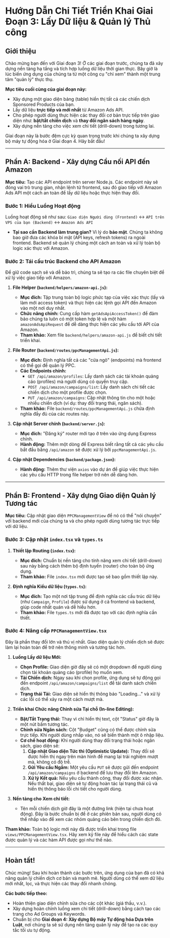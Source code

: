 # Hướng Dẫn Chi Tiết Triển Khai Giai Đoạn 3: Lấy Dữ liệu & Quản lý Thủ công

## Giới thiệu

Chào mừng bạn đến với Giai đoạn 3! Ở các giai đoạn trước, chúng ta đã xây dựng nền tảng hạ tầng và tích hợp luồng dữ liệu thời gian thực. Bây giờ là lúc biến ứng dụng của chúng ta từ một công cụ "chỉ xem" thành một trung tâm "quản lý" thực thụ.

**Mục tiêu cuối cùng của giai đoạn này:**
- Xây dựng một giao diện bảng (table) hiển thị tất cả các chiến dịch Sponsored Products của bạn.
- Lấy dữ liệu **trực tiếp và mới nhất** từ Amazon Ads API.
- Cho phép người dùng thực hiện các thay đổi cơ bản trực tiếp trên giao diện như: **bật/tắt chiến dịch** và **thay đổi ngân sách hàng ngày**.
- Xây dựng nền tảng cho việc xem chi tiết (drill-down) trong tương lai.

Giai đoạn này là bước đệm cực kỳ quan trọng trước khi chúng ta xây dựng bộ máy tự động hóa ở Giai đoạn 4. Hãy bắt đầu!

---

## Phần A: Backend - Xây dựng Cầu nối API đến Amazon

**Mục tiêu:** Tạo các API endpoint trên server Node.js. Các endpoint này sẽ đóng vai trò trung gian, nhận lệnh từ frontend, sau đó giao tiếp với Amazon Ads API một cách an toàn để lấy dữ liệu hoặc thực hiện thay đổi.

### Bước 1: Hiểu Luồng Hoạt động

Luồng hoạt động sẽ như sau:
`Giao diện Người dùng (Frontend)` ↔️ `API trên VPS của bạn (Backend)` ↔️ `Amazon Ads API`

- **Tại sao cần Backend làm trung gian?** Vì lý do **bảo mật**. Chúng ta không bao giờ đưa các khóa bí mật (API keys, refresh tokens) ra ngoài frontend. Backend sẽ quản lý chúng một cách an toàn và xử lý toàn bộ logic xác thực với Amazon.

### Bước 2: Tái cấu trúc Backend cho API Amazon

Để giữ code sạch sẽ và dễ bảo trì, chúng ta sẽ tạo ra các file chuyên biệt để xử lý việc giao tiếp với Amazon.

1.  **File Helper (`backend/helpers/amazon-api.js`):**
    -   **Mục đích:** Tập trung toàn bộ logic phức tạp của việc xác thực (lấy và làm mới access token) và thực hiện các lệnh gọi API đến Amazon vào một nơi duy nhất.
    -   **Chức năng chính:** Cung cấp hàm `getAdsApiAccessToken()` để đảm bảo chúng ta luôn có một token hợp lệ và một hàm `amazonAdsApiRequest` để dễ dàng thực hiện các yêu cầu tới API của Amazon.
    -   **Tham khảo:** Xem file `backend/helpers/amazon-api.js` để biết chi tiết triển khai.

2.  **File Router (`backend/routes/ppcManagementApi.js`):**
    -   **Mục đích:** Định nghĩa tất cả các "cửa ngõ" (endpoints) mà frontend có thể gọi để quản lý PPC.
    -   **Các Endpoints chính:**
        -   `GET /api/amazon/profiles`: Lấy danh sách các tài khoản quảng cáo (profiles) mà người dùng có quyền truy cập.
        -   `POST /api/amazon/campaigns/list`: Lấy danh sách chi tiết các chiến dịch cho một profile được chọn.
        -   `PUT /api/amazon/campaigns`: Cập nhật thông tin cho một hoặc nhiều chiến dịch (ví dụ: thay đổi trạng thái, ngân sách).
    -   **Tham khảo:** File `backend/routes/ppcManagementApi.js` chứa định nghĩa đầy đủ của các routes này.

3.  **Cập nhật Server chính (`backend/server.js`):**
    -   **Mục đích:** "Đăng ký" router mới tạo ở trên vào ứng dụng Express chính.
    -   **Hành động:** Thêm một dòng để Express biết rằng tất cả các yêu cầu bắt đầu bằng `/api/amazon` sẽ được xử lý bởi `ppcManagementApi.js`.

4.  **Cập nhật Dependencies (`backend/package.json`):**
    -   **Hành động:** Thêm thư viện `axios` vào dự án để giúp việc thực hiện các yêu cầu HTTP trong file helper trở nên dễ dàng hơn.

---

## Phần B: Frontend - Xây dựng Giao diện Quản lý Tương tác

**Mục tiêu:** Cập nhật giao diện `PPCManagementView` để nó có thể "nói chuyện" với backend mới của chúng ta và cho phép người dùng tương tác trực tiếp với dữ liệu.

### Bước 3: Cập nhật `index.tsx` và `types.ts`

1.  **Thiết lập Routing (`index.tsx`):**
    -   **Mục đích:** Chuẩn bị nền tảng cho tính năng xem chi tiết (drill-down) sau này bằng cách thêm bộ định tuyến (router) cho toàn bộ ứng dụng.
    -   **Tham khảo:** File `index.tsx` mới được tạo sẽ bao gồm thiết lập này.

2.  **Định nghĩa Kiểu dữ liệu (`types.ts`):**
    -   **Mục đích:** Tạo một nơi tập trung để định nghĩa các cấu trúc dữ liệu (như `Campaign`, `Profile`) được sử dụng ở cả frontend và backend, giúp code nhất quán và dễ hiểu hơn.
    -   **Tham khảo:** File `types.ts` mới đã được tạo với các định nghĩa cần thiết.

### Bước 4: Nâng cấp `PPCManagementView.tsx`

Đây là phần thay đổi lớn và thú vị nhất. Giao diện quản lý chiến dịch sẽ được làm lại hoàn toàn để trở nên thông minh và tương tác hơn.

1.  **Luồng Lấy dữ liệu Mới:**
    -   **Chọn Profile:** Giao diện giờ đây sẽ có một dropdown để người dùng chọn tài khoản quảng cáo (profile) họ muốn xem.
    -   **Tải Chiến dịch:** Ngay sau khi chọn profile, ứng dụng sẽ tự động gọi đến endpoint `/api/amazon/campaigns/list` để tải danh sách chiến dịch.
    -   **Trạng thái Tải:** Giao diện sẽ hiển thị thông báo "Loading..." và xử lý các lỗi có thể xảy ra một cách mượt mà.

2.  **Triển khai Chức năng Chỉnh sửa Tại chỗ (In-line Editing):**
    -   **Bật/Tắt Trạng thái:** Thay vì chỉ hiển thị text, cột "Status" giờ đây là một nút bấm tương tác.
    -   **Chỉnh sửa Ngân sách:** Cột "Budget" cũng có thể được chỉnh sửa trực tiếp. Khi người dùng nhấp vào, nó sẽ biến thành một ô nhập liệu.
    -   **Cơ chế hoạt động:** Khi người dùng thay đổi trạng thái hoặc ngân sách, giao diện sẽ:
        1.  **Cập nhật Giao diện Tức thì (Optimistic Update):** Thay đổi sẽ được hiển thị ngay trên màn hình để mang lại trải nghiệm mượt mà, không có độ trễ.
        2.  **Gửi Yêu cầu Ngầm:** Một yêu cầu `PUT` sẽ được gửi đến endpoint `/api/amazon/campaigns` ở backend để lưu thay đổi lên Amazon.
        3.  **Xử lý Kết quả:** Nếu yêu cầu thành công, thay đổi được xác nhận. Nếu thất bại, giao diện sẽ tự động hoàn tác lại trạng thái cũ và hiển thị thông báo lỗi chi tiết cho người dùng.

3.  **Nền tảng cho Xem chi tiết:**
    -   Tên mỗi chiến dịch giờ đây là một đường link (hiện tại chưa hoạt động). Đây là bước chuẩn bị để ở các phiên bản sau, người dùng có thể nhấp vào để xem các nhóm quảng cáo bên trong chiến dịch đó.

**Tham khảo:** Toàn bộ logic mới này đã được triển khai trong file `views/PPCManagementView.tsx`. Hãy xem kỹ file này để hiểu cách các state được quản lý và các hàm API được gọi như thế nào.

---

## Hoàn tất!

Chúc mừng! Sau khi hoàn thành các bước trên, ứng dụng của bạn đã có khả năng quản lý chiến dịch cơ bản và mạnh mẽ. Người dùng có thể xem dữ liệu mới nhất, lọc, và thực hiện các thay đổi nhanh chóng.

**Các bước tiếp theo:**
- Hoàn thiện giao diện chỉnh sửa cho các cột khác (giá thầu, v.v.).
- Xây dựng hoàn chỉnh luồng xem chi tiết (drill-down) bằng cách tạo các trang cho Ad Groups và Keywords.
- Chuẩn bị cho **Giai đoạn 4: Xây dựng Bộ máy Tự động hóa Dựa trên Luật**, nơi chúng ta sẽ sử dụng nền tảng quản lý này để tạo ra các quy tắc tối ưu tự động.

